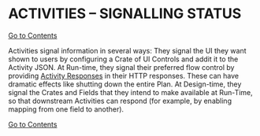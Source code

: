 # ACTIVITIES – SIGNALLING STATUS
[Go to Contents](https://github.com/Fr8org/Fr8Core/blob/master/Docs/Home.md) 

Activities signal information in several ways:
They signal the UI they want shown to users by configuring a Crate of UI Controls and addit it to the Activity JSON.
At Run-time, they signal their preferred flow control by providing [Activity Responses](https://github.com/Fr8org/Fr8Core/blob/master/Docs/ForDevelopers/Objects/Activities/ActivityResponses.md) in their HTTP responses. These can have dramatic effects like shutting down the entire Plan.
At Design-time, they signal the Crates and Fields that they intend to make available at Run-Time, so that downstream Activities can respond (for example, by enabling mapping from one field to another). 



[Go to Contents](https://github.com/Fr8org/Fr8Core/blob/master/Docs/Home.md) 
